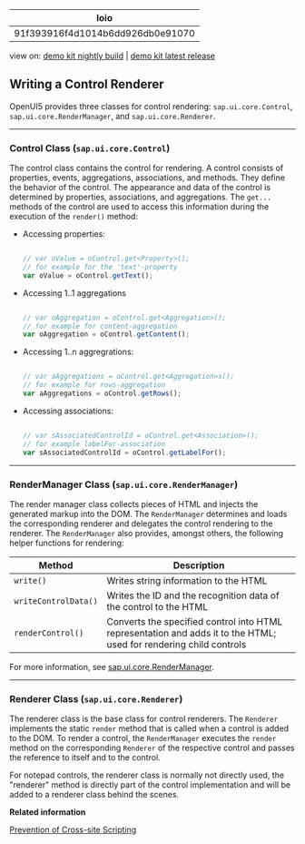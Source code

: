 <!-- loio91f393916f4d1014b6dd926db0e91070 -->

| loio |
| -----|
| 91f393916f4d1014b6dd926db0e91070 |

<div id="loio">

view on: [demo kit nightly build](https://openui5nightly.hana.ondemand.com/#/topic/91f393916f4d1014b6dd926db0e91070) | [demo kit latest release](https://openui5.hana.ondemand.com/#/topic/91f393916f4d1014b6dd926db0e91070)</div>

## Writing a Control Renderer

OpenUI5 provides three classes for control rendering: `sap.ui.core.Control`, `sap.ui.core.RenderManager`, and `sap.ui.core.Renderer`.

***

<a name="loio91f393916f4d1014b6dd926db0e91070__section_B946B1C4760F4A619D34055C49017F77"/>

### Control Class \(`sap.ui.core.Control`\)

The control class contains the control for rendering. A control consists of properties, events, aggregations, associations, and methods. They define the behavior of the control. The appearance and data of the control is determined by properties, associations, and aggregations. The `get...` methods of the control are used to access this information during the execution of the `render()` method:

-   Accessing properties:

    ``` js
    
    // var oValue = oControl.get<Property>();
    // for example for the 'text'-property
    var oValue = oControl.getText();
    ```

-   Accessing 1..1 aggregations

    ``` js
    
    // var oAggregation = oControl.get<Aggregation>();
    // for example for content-aggregation
    var oAggregation = oControl.getContent();
    ```

-   Accessing 1..n aggregrations:

    ``` js
    
    // var aAggregations = oControl.get<Aggregation>s();
    // for example for rows-aggregation
    var aAggregations = oControl.getRows();
    ```

-   Accessing associations:

    ``` js
    
    // var sAssociatedControlId = oControl.get<Association>();
    // for example labelFor-association
    var sAssociatedControlId = oControl.getLabelFor();
    ```


***

<a name="loio91f393916f4d1014b6dd926db0e91070__section_EE2A2957C19D4C6DA8E0AE811D87623A"/>

### RenderManager Class \(`sap.ui.core.RenderManager`\)

The render manager class collects pieces of HTML and injects the generated markup into the DOM. The `RenderManager` determines and loads the corresponding renderer and delegates the control rendering to the renderer. The `RenderManager` also provides, amongst others, the following helper functions for rendering:

|Method|Description|
|------|-----------|
|`write()`|Writes string information to the HTML|
|`writeControlData()` |Writes the ID and the recognition data of the control to the HTML|
|`renderControl()` |Converts the specified control into HTML representation and adds it to the HTML; used for rendering child controls|

For more information, see [sap.ui.core.RenderManager](https://openui5.hana.ondemand.com/#docs/api/symbols/sap.ui.core.RenderManager.html).

***

<a name="loio91f393916f4d1014b6dd926db0e91070__section_A9C3AEFF8AC94677BAE58BFF59FAE84A"/>

### Renderer Class \(`sap.ui.core.Renderer`\)

The renderer class is the base class for control renderers. The `Renderer` implements the static `render` method that is called when a control is added to the DOM. To render a control, the `RenderManager` executes the `render` method on the corresponding `Renderer` of the respective control and passes the reference to itself and to the control.

For notepad controls, the renderer class is normally not directly used, the "renderer" method is directly part of the control implementation and will be added to a renderer class behind the scenes.

**Related information**  


[Prevention of Cross-site Scripting](Prevention_of_Cross-site_Scripting_4de64e2.md)

